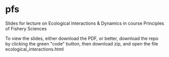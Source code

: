 # pfs

Slides for lecture on Ecological Interactions & Dynamics in course Principles of Fishery Sciences

To view the slides, either download the PDF, or better, download the repo by clicking the green "code" button, then download zip, and open the file ecological_interactions.html
